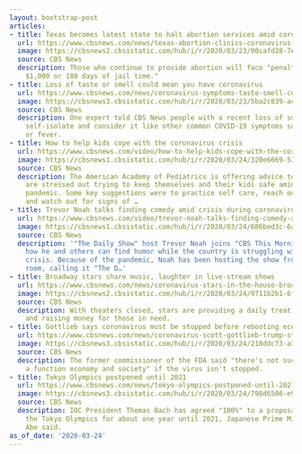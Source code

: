 ```yaml
---
layout: bootstrap-post
articles:
- title: Texas becomes latest state to halt abortion services amid coronavirus outbreak
  url: https://www.cbsnews.com/news/texas-abortion-clinics-coronavirus-attorney-general-order/
  image: https://cbsnews2.cbsistatic.com/hub/i/r/2020/03/23/00cafd28-7ec3-4bf6-802c-e23a72eaa0dd/thumbnail/1200x630/a1c4ac917bf855a8622ee4162f894ca8/gettyimages-522274792.jpg
  source: CBS News
  description: Those who continue to provide abortion will face "penalties of up to
    $1,000 or 180 days of jail time."
- title: Loss of taste or smell could mean you have coronavirus
  url: https://www.cbsnews.com/news/coronavirus-symptoms-taste-smell-covid-19-indicator/
  image: https://cbsnews3.cbsistatic.com/hub/i/r/2020/03/23/5ba2c839-aca4-4e13-9f85-804cbdb11254/thumbnail/1200x630/b4ba83d18a9abb2d0af268da82ff2dd4/gettyimages-1189601404.jpg
  source: CBS News
  description: One expert told CBS News people with a recent loss of smell should
    self-isolate and consider it like other common COVID-19 symptoms such as cough
    or fever.
- title: How to help kids cope with the coronavirus crisis
  url: https://www.cbsnews.com/video/how-to-help-kids-cope-with-the-coronavirus-crisis/
  image: https://cbsnews1.cbsistatic.com/hub/i/r/2020/03/24/320e6669-519e-4f63-ab43-c6aebed10173/thumbnail/1200x630/5a3edbec180879012f1ff7290c0a269e/cbsn-fusion-how-to-help-kids-cope-with-the-coronavirus-crisis-thumbnail-460889-640x360.jpg
  source: CBS News
  description: The American Academy of Pediatrics is offering advice to parents who
    are stressed out trying to keep themselves and their kids safe amid the coronavirus
    pandemic. Some key suggestions were to practice self care, reach out to others
    and watch out for signs of …
- title: Trevor Noah talks finding comedy amid crisis during coronavirus pandemic
  url: https://www.cbsnews.com/video/trevor-noah-talks-finding-comedy-amid-crisis-during-coronavirus-pandemic/
  image: https://cbsnews1.cbsistatic.com/hub/i/r/2020/03/24/686bed3c-6a80-416e-8f73-f9402d9d40a1/thumbnail/1200x630/f3974f4db66795ae9d32a4e3bfc21ffe/cbsn-fusion-trevor-noah-talks-finding-comedy-amid-crisis-during-coronavirus-pandemic-thumbnail-460880-640x360.jpg
  source: CBS News
  description: '"The Daily Show" host Trevor Noah joins "CBS This Morning" to discuss
    how he and others can find humor while the country is struggling with the coronavirus
    crisis. Because of the pandemic, Noah has been hosting the show from his living
    room, calling it "The D…'
- title: Broadway stars share music, laughter in live-stream shows
  url: https://www.cbsnews.com/news/coronavirus-stars-in-the-house-broadway-show-actors-singers-raise-money-covid-19/
  image: https://cbsnews2.cbsistatic.com/hub/i/r/2020/03/24/9711b2b1-6f94-45e4-a2c1-ab73cc7a69da/thumbnail/1200x630/a43c195c427cd09053803f11ef2a2859/stars-in-the-house-2.jpg
  source: CBS News
  description: With theaters closed, stars are providing a daily treat for fans online
    and raising money for those in need.
- title: Gottlieb says coronavirus must be stopped before rebooting economy
  url: https://www.cbsnews.com/news/coronavirus-scott-gottlieb-trump-stop-spread-economy/
  image: https://cbsnews3.cbsistatic.com/hub/i/r/2020/03/24/218ddc73-a3fd-486b-b75b-3bf83ec2756b/thumbnail/1200x630/6ba6a17ab213491ac481b3827d800588/gettyimages-1208078527.jpg
  source: CBS News
  description: The former commissioner of the FDA said "there's not such thing as
    a function economy and society" if the virus isn't stopped.
- title: Tokyo Olympics postponed until 2021
  url: https://www.cbsnews.com/news/tokyo-olympics-postponed-until-2021-japan-prime-minister-says-today-2020-03-24/
  image: https://cbsnews3.cbsistatic.com/hub/i/r/2020/03/24/798d6506-e9e1-4308-bbee-a3dd93f01455/thumbnail/1200x630g2/27d7f983a39f10bb33e7649b33880594/japan-olympics-2020-03-22t110827z.jpg
  source: CBS News
  description: IOC President Thomas Bach has agreed "100%" to a proposal of postponing
    the Tokyo Olympics for about one year until 2021, Japanese Prime Minister Shinzo
    Abe said.
as_of_date: '2020-03-24'
---
```


